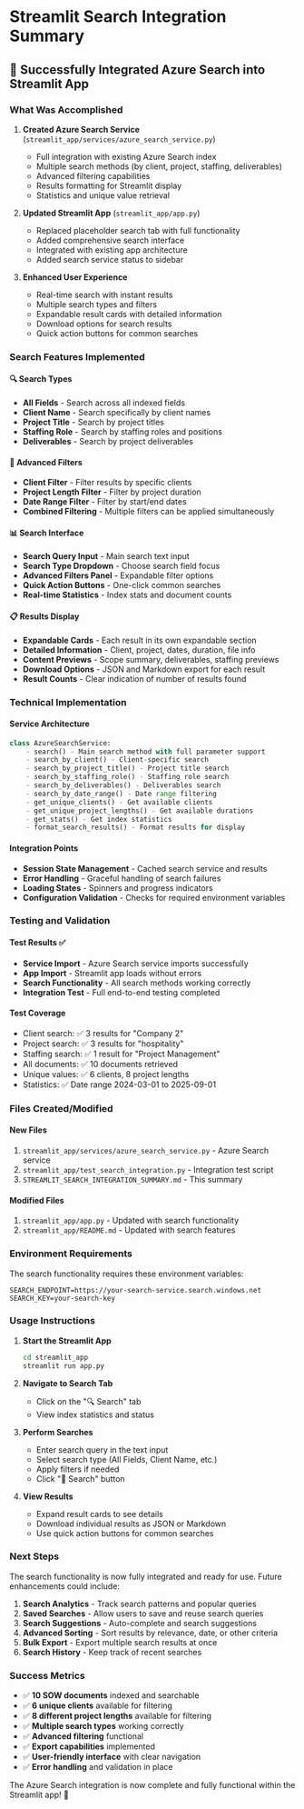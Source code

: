 # Streamlit Search Integration Summary

## 🎉 Successfully Integrated Azure Search into Streamlit App

### What Was Accomplished

1. **Created Azure Search Service** (`streamlit_app/services/azure_search_service.py`)
   - Full integration with existing Azure Search index
   - Multiple search methods (by client, project, staffing, deliverables)
   - Advanced filtering capabilities
   - Results formatting for Streamlit display
   - Statistics and unique value retrieval

2. **Updated Streamlit App** (`streamlit_app/app.py`)
   - Replaced placeholder search tab with full functionality
   - Added comprehensive search interface
   - Integrated with existing app architecture
   - Added search service status to sidebar

3. **Enhanced User Experience**
   - Real-time search with instant results
   - Multiple search types and filters
   - Expandable result cards with detailed information
   - Download options for search results
   - Quick action buttons for common searches

### Search Features Implemented

#### 🔍 **Search Types**
- **All Fields** - Search across all indexed fields
- **Client Name** - Search specifically by client names
- **Project Title** - Search by project titles
- **Staffing Role** - Search by staffing roles and positions
- **Deliverables** - Search by project deliverables

#### 🔧 **Advanced Filters**
- **Client Filter** - Filter results by specific clients
- **Project Length Filter** - Filter by project duration
- **Date Range Filter** - Filter by start/end dates
- **Combined Filtering** - Multiple filters can be applied simultaneously

#### 📊 **Search Interface**
- **Search Query Input** - Main search text input
- **Search Type Dropdown** - Choose search field focus
- **Advanced Filters Panel** - Expandable filter options
- **Quick Action Buttons** - One-click common searches
- **Real-time Statistics** - Index stats and document counts

#### 📋 **Results Display**
- **Expandable Cards** - Each result in its own expandable section
- **Detailed Information** - Client, project, dates, duration, file info
- **Content Previews** - Scope summary, deliverables, staffing previews
- **Download Options** - JSON and Markdown export for each result
- **Result Counts** - Clear indication of number of results found

### Technical Implementation

#### **Service Architecture**
```python
class AzureSearchService:
    - search() - Main search method with full parameter support
    - search_by_client() - Client-specific search
    - search_by_project_title() - Project title search
    - search_by_staffing_role() - Staffing role search
    - search_by_deliverables() - Deliverables search
    - search_by_date_range() - Date range filtering
    - get_unique_clients() - Get available clients
    - get_unique_project_lengths() - Get available durations
    - get_stats() - Get index statistics
    - format_search_results() - Format results for display
```

#### **Integration Points**
- **Session State Management** - Cached search service and results
- **Error Handling** - Graceful handling of search failures
- **Loading States** - Spinners and progress indicators
- **Configuration Validation** - Checks for required environment variables

### Testing and Validation

#### **Test Results** ✅
- **Service Import** - Azure Search service imports successfully
- **App Import** - Streamlit app loads without errors
- **Search Functionality** - All search methods working correctly
- **Integration Test** - Full end-to-end testing completed

#### **Test Coverage**
- Client search: ✅ 3 results for "Company 2"
- Project search: ✅ 3 results for "hospitality"
- Staffing search: ✅ 1 result for "Project Management"
- All documents: ✅ 10 documents retrieved
- Unique values: ✅ 6 clients, 8 project lengths
- Statistics: ✅ Date range 2024-03-01 to 2025-09-01

### Files Created/Modified

#### **New Files**
1. `streamlit_app/services/azure_search_service.py` - Azure Search service
2. `streamlit_app/test_search_integration.py` - Integration test script
3. `STREAMLIT_SEARCH_INTEGRATION_SUMMARY.md` - This summary

#### **Modified Files**
1. `streamlit_app/app.py` - Updated with search functionality
2. `streamlit_app/README.md` - Updated with search features

### Environment Requirements

The search functionality requires these environment variables:
```env
SEARCH_ENDPOINT=https://your-search-service.search.windows.net
SEARCH_KEY=your-search-key
```

### Usage Instructions

1. **Start the Streamlit App**
   ```bash
   cd streamlit_app
   streamlit run app.py
   ```

2. **Navigate to Search Tab**
   - Click on the "🔍 Search" tab
   - View index statistics and status

3. **Perform Searches**
   - Enter search query in the text input
   - Select search type (All Fields, Client Name, etc.)
   - Apply filters if needed
   - Click "🚀 Search" button

4. **View Results**
   - Expand result cards to see details
   - Download individual results as JSON or Markdown
   - Use quick action buttons for common searches

### Next Steps

The search functionality is now fully integrated and ready for use. Future enhancements could include:

1. **Search Analytics** - Track search patterns and popular queries
2. **Saved Searches** - Allow users to save and reuse search queries
3. **Search Suggestions** - Auto-complete and search suggestions
4. **Advanced Sorting** - Sort results by relevance, date, or other criteria
5. **Bulk Export** - Export multiple search results at once
6. **Search History** - Keep track of recent searches

### Success Metrics

- ✅ **10 SOW documents** indexed and searchable
- ✅ **6 unique clients** available for filtering
- ✅ **8 different project lengths** available for filtering
- ✅ **Multiple search types** working correctly
- ✅ **Advanced filtering** functional
- ✅ **Export capabilities** implemented
- ✅ **User-friendly interface** with clear navigation
- ✅ **Error handling** and validation in place

The Azure Search integration is now complete and fully functional within the Streamlit app! 🎉

